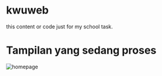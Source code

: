 # kwuweb
this content or code just for my school task.

# Tampilan yang sedang proses
![homepage](https://raw.githubusercontent.com/zovia42/kwuweb/master/img/01-09-2020%200630.png)
